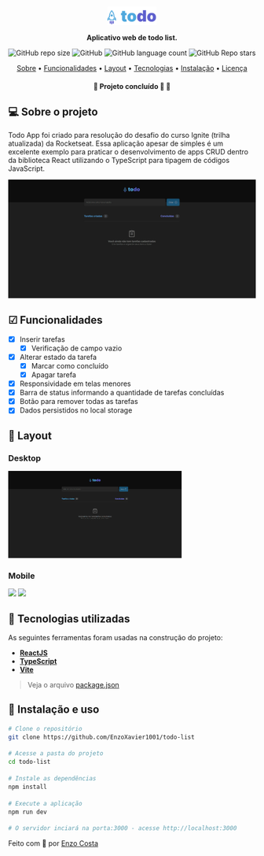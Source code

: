 <p align="center">
  <img width="20%" src="./src/assets/img/Logo.svg" />
</p>

<p align="center">
    <strong>Aplicativo web de todo list.</strong>
</p>

<p align="center">
  <img alt="GitHub repo size" src="https://img.shields.io/github/repo-size/EnzoXavier1001/todo-list">
  <img alt="GitHub" src="https://img.shields.io/github/license/EnzoXavier1001/todo-list">
  <img alt="GitHub language count" src="https://img.shields.io/github/languages/count/EnzoXavier1001/todo-list">
  <img alt="GitHub Repo stars" src="https://img.shields.io/github/stars/EnzoXavier1001/todo-list?style=social">
</p>

<p align="center">
 <a href="#-sobre-o-projeto">Sobre</a> •
 <a href="#-funcionalidades">Funcionalidades</a> • 
 <a href="#-layout">Layout</a> • 
 <a href="#-tecnologias-utilizadas">Tecnologias</a> • 
 <a href="#-instalação-e-uso">Instalação</a> • 
 <a href="#-licença">Licença</a>
</p>

<h4 align="center"> 
	🚧  Projeto concluído 🚀 🚧
</h4>

## 💻 Sobre o projeto

Todo App foi criado para resolução do desafio do curso Ignite (trilha atualizada) da Rocketseat. Essa aplicação apesar de simples é um excelente exemplo para praticar o desenvolvimento de apps CRUD dentro da biblioteca React utilizando o TypeScript
para tipagem de códigos JavaScript.

<p align="center">
  <img src="./src/assets/img/preview.gif">
</p>

## ☑ Funcionalidades

- [x] Inserir tarefas
  - [x] Verificação de campo vazio
- [x] Alterar estado da tarefa
  - [x] Marcar como concluído
  - [x] Apagar tarefa
- [x] Responsividade em telas menores
- [x] Barra de status informando a quantidade de tarefas concluídas
- [x] Botão para remover todas as tarefas
- [x] Dados persistidos no local storage

## 🎨 Layout

### Desktop

<p align="left"> 
  <img src="/src/assets/img/preview-screenshot.png" width="70%">
</p>

### Mobile

<p align="left">       
  <img src="./src/assets/img/preview-screenshot-mobile" width="35%">
  <img src="./src/assets/img/preview-screenshot-mobile-2" width="35%">
</p>

## 🔨 Tecnologias utilizadas

As seguintes ferramentas foram usadas na construção do projeto:

- **[ReactJS](https://reactjs.org/)**
- **[TypeScript](https://www.typescriptlang.org/)**
- **[Vite](https://vitejs.dev/)**

> Veja o arquivo [package.json](https://github.com/enzoxavier1001/todo-list/blob/master/package.json)

## 🚀 Instalação e uso

```bash
# Clone o repositório
git clone https://github.com/EnzoXavier1001/todo-list

# Acesse a pasta do projeto
cd todo-list

# Instale as dependências
npm install

# Execute a aplicação
npm run dev

# O servidor inciará na porta:3000 - acesse http://localhost:3000
```

Feito com 💜 por [Enzo Costa](https://github.com/EnzoXavier1001)
